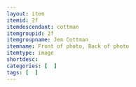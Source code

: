 ```yaml
---
layout: item
itemid: 2f
itemdescendant: cottman
itemgroupid: 2f
itemgroupname: Jem Cottman 
itemname: Front of photo, Back of photo
itemtype: image
shortdesc: 
categories: [  ]
tags: [  ]
---
```

